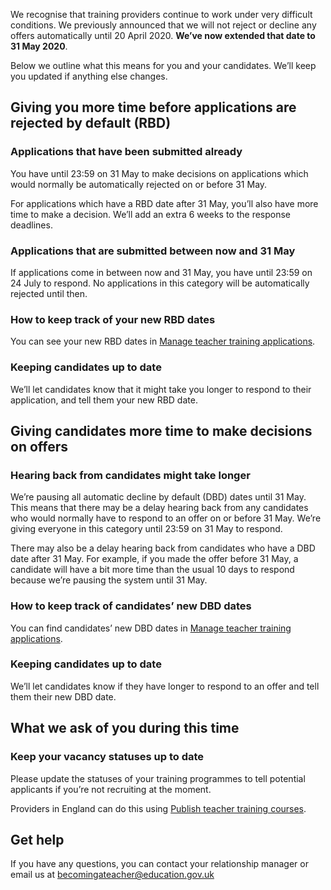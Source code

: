 We recognise that training providers continue to work under very difficult conditions. We previously announced that we will not reject or decline any offers automatically until 20 April 2020. **We’ve now extended that date to 31 May 2020**.

Below we outline what this means for you and your candidates. We’ll keep you updated if anything else changes.

## Giving you more time before applications are rejected by default (RBD)

### Applications that have been submitted already

You have until 23:59 on 31 May to make decisions on applications which would normally be automatically rejected on or before 31 May.

For applications which have a RBD date after 31 May, you’ll also have more time to make a decision. We’ll add an extra 6 weeks to the response deadlines.

### Applications that are submitted between now and 31 May

If applications come in between now and 31 May, you have until 23:59 on 24 July to respond. No applications in this category will be automatically rejected until then.

### How to keep track of your new RBD dates

You can see your new RBD dates in [Manage teacher training applications](/provider/applications).

### Keeping candidates up to date

We’ll let candidates know that it might take you longer to respond to their application, and tell them your new RBD date.

## Giving candidates more time to make decisions on offers

### Hearing back from candidates might take longer

We’re pausing all automatic decline by default (DBD) dates until 31 May. This means that there may be a delay hearing back from any candidates who would normally have to respond to an offer on or before 31 May. We’re giving everyone in this category until 23:59 on 31 May to respond.

There may also be a delay hearing back from candidates who have a DBD date after 31 May. For example, if you made the offer before 31 May, a candidate will have a bit more time than the usual 10 days to respond because we’re pausing the system until 31 May.

### How to keep track of candidates’ new DBD dates

You can find candidates’ new DBD dates in [Manage teacher training applications](/provider/applications).

### Keeping candidates up to date

We’ll let candidates know if they have longer to respond to an offer and tell them their new DBD date.  

## What we ask of you during this time

### Keep your vacancy statuses up to date

Please update the statuses of your training programmes to tell potential applicants if you’re not recruiting at the moment.


Providers in England can do this using [Publish teacher training courses](https://www.publish-teacher-training-courses.service.gov.uk/).  


## Get help

If you have any questions, you can contact your relationship manager or email us at <becomingateacher@education.gov.uk>
